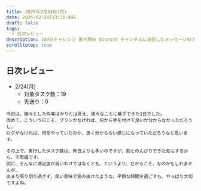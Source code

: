 ```yaml
---
title: 2025年2月24日(月)
date: 2025-02-24T13:31:49Z
draft: false
tags:
  - 日次レビュー
description: 100日チャレンジ 第十期の Discord チャンネルに送信したメッセージのアーカイブ
scrolltotop: true
---
```


## 日次レビュー

- 2/24(月)
  - 対象タスク数：19
  - 先送り：0

```
今日は、細々とした作業ばかりとは言え、様々なことに着手できた1日でした。
改めて、こういう日こそ、プランがなければ、何から手を付けて良いか分からなかっただろうし、
ログがなければ、何をやっていたのか、良く分からない感じになっていただろうなと思います。

その上で、実行したタスク数は、昨日よりも多いのですが、割とのんびりできた気もするから、不思議です。
別に、そんなに満足度が高いわけではなくとも、というより、だからこそ、なのかもしれませんが、
あまり張り切り過ぎず、良い意味で気の抜けたような、平穏な時間を過ごすも、やっぱり大切ですよね。
```
